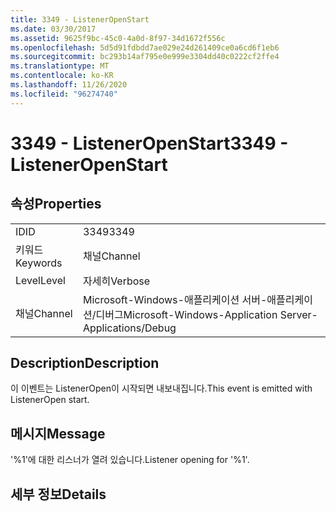```yaml
---
title: 3349 - ListenerOpenStart
ms.date: 03/30/2017
ms.assetid: 9625f9bc-45c0-4a0d-8f97-34d1672f556c
ms.openlocfilehash: 5d5d91fdbdd7ae029e24d261409ce0a6cd6f1eb6
ms.sourcegitcommit: bc293b14af795e0e999e3304dd40c0222cf2ffe4
ms.translationtype: MT
ms.contentlocale: ko-KR
ms.lasthandoff: 11/26/2020
ms.locfileid: "96274740"
---
```

# <a name="3349---listeneropenstart"></a><span data-ttu-id="980ae-102">3349 - ListenerOpenStart</span><span class="sxs-lookup"><span data-stu-id="980ae-102">3349 - ListenerOpenStart</span></span>

## <a name="properties"></a><span data-ttu-id="980ae-103">속성</span><span class="sxs-lookup"><span data-stu-id="980ae-103">Properties</span></span>  
  
|||  
|-|-|  
|<span data-ttu-id="980ae-104">ID</span><span class="sxs-lookup"><span data-stu-id="980ae-104">ID</span></span>|<span data-ttu-id="980ae-105">3349</span><span class="sxs-lookup"><span data-stu-id="980ae-105">3349</span></span>|  
|<span data-ttu-id="980ae-106">키워드</span><span class="sxs-lookup"><span data-stu-id="980ae-106">Keywords</span></span>|<span data-ttu-id="980ae-107">채널</span><span class="sxs-lookup"><span data-stu-id="980ae-107">Channel</span></span>|  
|<span data-ttu-id="980ae-108">Level</span><span class="sxs-lookup"><span data-stu-id="980ae-108">Level</span></span>|<span data-ttu-id="980ae-109">자세히</span><span class="sxs-lookup"><span data-stu-id="980ae-109">Verbose</span></span>|  
|<span data-ttu-id="980ae-110">채널</span><span class="sxs-lookup"><span data-stu-id="980ae-110">Channel</span></span>|<span data-ttu-id="980ae-111">Microsoft-Windows-애플리케이션 서버-애플리케이션/디버그</span><span class="sxs-lookup"><span data-stu-id="980ae-111">Microsoft-Windows-Application Server-Applications/Debug</span></span>|  
  
## <a name="description"></a><span data-ttu-id="980ae-112">Description</span><span class="sxs-lookup"><span data-stu-id="980ae-112">Description</span></span>  

 <span data-ttu-id="980ae-113">이 이벤트는 ListenerOpen이 시작되면 내보내집니다.</span><span class="sxs-lookup"><span data-stu-id="980ae-113">This event is emitted with ListenerOpen start.</span></span>  
  
## <a name="message"></a><span data-ttu-id="980ae-114">메시지</span><span class="sxs-lookup"><span data-stu-id="980ae-114">Message</span></span>  

 <span data-ttu-id="980ae-115">'%1'에 대한 리스너가 열려 있습니다.</span><span class="sxs-lookup"><span data-stu-id="980ae-115">Listener opening for '%1'.</span></span>  
  
## <a name="details"></a><span data-ttu-id="980ae-116">세부 정보</span><span class="sxs-lookup"><span data-stu-id="980ae-116">Details</span></span>
